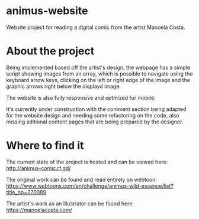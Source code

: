 # animus-website
Website project for reading a digital comic from the artist Manoela Costa.

# About the project
Being implemented based off the artist's design, the webpage has a simple script showing images from an array, which is possible to navigate using the keyboard arrow keys, clicking on the left or right edge of the image and the graphic arrows right below the displayd image. 

The website is also fully responsive and optmized for mobile. 

It's currently under construction with the comment section being adapted for the website design and needing some refactoring on the code, also missing aditional content pages that are being prepared by the designer. 

# Where to find it
The current state of the project is hosted and can be viewed here: http://animus-comic.rf.gd/

The original work can be found and read entirely on webtoon: https://www.webtoons.com/en/challenge/animus-wild-essence/list?title_no=270089

The artist's work as an illustrator can be found here: https://manoelacosta.com/
